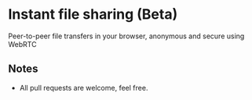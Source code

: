 # Instant file sharing (Beta)
Peer-to-peer file transfers in your browser, anonymous and secure using WebRTC


## Notes
- All pull requests are welcome, feel free.
